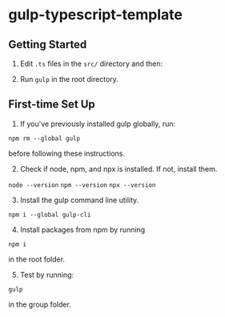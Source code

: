# gulp-typescript-template

## Getting Started

1. Edit `.ts` files in the `src/` directory and then:

2. Run `gulp` in the root directory.

## First-time Set Up

1. If you've previously installed gulp globally, run: 

`npm rm --global gulp`

before following these instructions.

2. Check if node, npm, and npx is installed. If not, install them.

`node --version`
`npm --version`
`npx --version` 

3. Install the gulp command line utility.

`npm i --global gulp-cli`

4. Install packages from npm by running 

`npm i` 

in the root folder.

5. Test by running:

`gulp` 

in the group folder.
